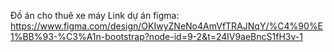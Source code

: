 Đồ án cho thuê xe máy
Link dự án figma: https://www.figma.com/design/OKIwyZNeNo4AmVfTRAJNqY/%C4%90%E1%BB%93-%C3%A1n-bootstrap?node-id=9-2&t=24lV9aeBncS1fH3v-1
